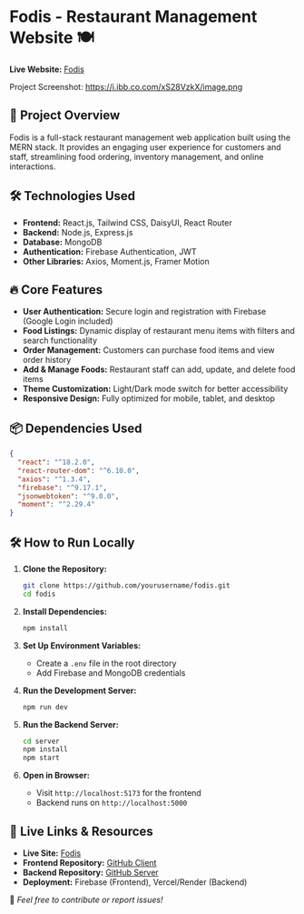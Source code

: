 # Fodis - Restaurant Management Website 🍽️

**Live Website:** [Fodis](https://fodis-client.web.app/)

Project Screenshot: https://i.ibb.co.com/xS28VzkX/image.png

## 📌 Project Overview
Fodis is a full-stack restaurant management web application built using the MERN stack. It provides an engaging user experience for customers and staff, streamlining food ordering, inventory management, and online interactions.

## 🛠 Technologies Used
- **Frontend:** React.js, Tailwind CSS, DaisyUI, React Router
- **Backend:** Node.js, Express.js
- **Database:** MongoDB
- **Authentication:** Firebase Authentication, JWT
- **Other Libraries:** Axios, Moment.js, Framer Motion

## 🔥 Core Features
- **User Authentication:** Secure login and registration with Firebase (Google Login included)
- **Food Listings:** Dynamic display of restaurant menu items with filters and search functionality
- **Order Management:** Customers can purchase food items and view order history
- **Add & Manage Foods:** Restaurant staff can add, update, and delete food items
- **Theme Customization:** Light/Dark mode switch for better accessibility
- **Responsive Design:** Fully optimized for mobile, tablet, and desktop

## 📦 Dependencies Used
```json
{
  "react": "^18.2.0",
  "react-router-dom": "^6.10.0",
  "axios": "^1.3.4",
  "firebase": "^9.17.1",
  "jsonwebtoken": "^9.0.0",
  "moment": "^2.29.4"
}
```

## 🛠 How to Run Locally
1. **Clone the Repository:**
   ```sh
   git clone https://github.com/yourusername/fodis.git
   cd fodis
   ```

2. **Install Dependencies:**
   ```sh
   npm install
   ```

3. **Set Up Environment Variables:**
   - Create a `.env` file in the root directory
   - Add Firebase and MongoDB credentials

4. **Run the Development Server:**
   ```sh
   npm run dev
   ```

5. **Run the Backend Server:**
   ```sh
   cd server
   npm install
   npm start
   ```

6. **Open in Browser:**
   - Visit `http://localhost:5173` for the frontend
   - Backend runs on `http://localhost:5000`

## 🔗 Live Links & Resources
- **Live Site:** [Fodis](https://fodis-client.web.app/)
- **Frontend Repository:** [GitHub Client](https://github.com/yourusername/fodis-client)
- **Backend Repository:** [GitHub Server](https://github.com/yourusername/fodis-server)
- **Deployment:** Firebase (Frontend), Vercel/Render (Backend)

🚀 *Feel free to contribute or report issues!*
